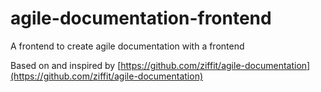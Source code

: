 # agile-documentation-frontend
A frontend to create agile documentation with a frontend

Based on and inspired by [https://github.com/ziffit/agile-documentation](https://github.com/ziffit/agile-documentation)